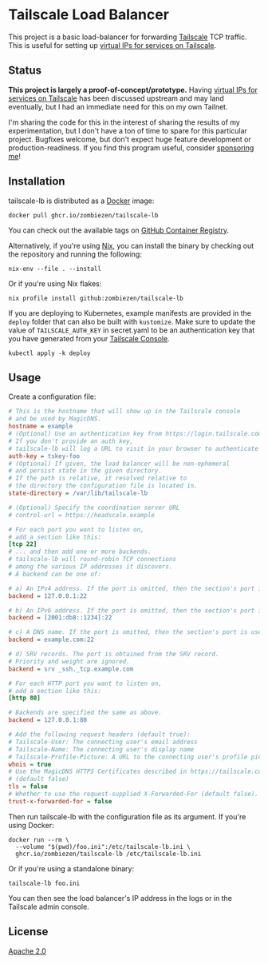 # Tailscale Load Balancer

This project is a basic load-balancer for forwarding [Tailscale][] TCP traffic.
This is useful for setting up [virtual IPs for services on Tailscale][].

[Tailscale]: https://tailscale.com/
[virtual IPs for services on Tailscale]: https://github.com/tailscale/tailscale/issues/465

## Status

**This project is largely a proof-of-concept/prototype.**
Having [virtual IPs for services on Tailscale][] has been discussed upstream
and may land eventually,
but I had an immediate need for this on my own Tailnet.

I'm sharing the code for this in the interest of
sharing the results of my experimentation,
but I don't have a ton of time to spare for this particular project.
Bugfixes welcome, but don't expect huge feature development or production-readiness.
If you find this program useful, consider [sponsoring me][]!

[sponsoring me]: https://github.com/sponsors/zombiezen

## Installation

tailscale-lb is distributed as a [Docker][] image:

```shell
docker pull ghcr.io/zombiezen/tailscale-lb
```

You can check out the available tags on [GitHub Container Registry][].

Alternatively, if you're using [Nix][], you can install the binary
by checking out the repository and running the following:

```shell
nix-env --file . --install
```

Or if you're using Nix flakes:

```shell
nix profile install github:zombiezen/tailscale-lb
```

If you are deploying to Kubernetes, example manifests are provided in the `deploy` folder that can also be built with `kustomize`. Make sure to update the value of `TAILSCALE_AUTH_KEY` in secret.yaml to be an authentication key that you have generated from your [Tailscale Console][].

```shell
kubectl apply -k deploy
```

[Tailscale Console]: https://login.tailscale.com/admin/settings/keys
[Docker]: https://www.docker.com/
[GitHub Container Registry]: https://github.com/zombiezen/tailscale-lb/pkgs/container/tailscale-lb
[Nix]: https://nixos.org/

## Usage

Create a configuration file:

```ini
# This is the hostname that will show up in the Tailscale console
# and be used by MagicDNS.
hostname = example
# (Optional) Use an authentication key from https://login.tailscale.com/admin/settings/keys
# If you don't provide an auth key,
# tailscale-lb will log a URL to visit in your browser to authenticate it.
auth-key = tskey-foo
# (Optional) If given, the load balancer will be non-ephemeral
# and persist state in the given directory.
# If the path is relative, it resolved relative to
# the directory the configuration file is located in.
state-directory = /var/lib/tailscale-lb

# (Optional) Specify the coordination server URL
# control-url = https://headscale.example

# For each port you want to listen on,
# add a section like this:
[tcp 22]
# ... and then add one or more backends.
# tailscale-lb will round-robin TCP connections
# among the various IP addresses it discovers.
# A backend can be one of:

# a) An IPv4 address. If the port is omitted, then the section's port is used.
backend = 127.0.0.1:22

# b) An IPv6 address. If the port is omitted, then the section's port is used.
backend = [2001:db8::1234]:22

# c) A DNS name. If the port is omitted, then the section's port is used.
backend = example.com:22

# d) SRV records. The port is obtained from the SRV record.
# Priority and weight are ignored.
backend = srv _ssh._tcp.example.com

# For each HTTP port you want to listen on,
# add a section like this:
[http 80]

# Backends are specified the same as above.
backend = 127.0.0.1:80

# Add the following request headers (default true):
# Tailscale-User: The connecting user's email address
# Tailscale-Name: The connecting user's display name
# Tailscale-Profile-Picture: A URL to the connecting user's profile picture
whois = true
# Use the MagicDNS HTTPS Certificates described in https://tailscale.com/kb/1153/enabling-https/
# (default false)
tls = false
# Whether to use the request-supplied X-Forwarded-For (default false).
trust-x-forwarded-for = false
```

Then run tailscale-lb with the configuration file as its argument.
If you're using Docker:

```shell
docker run --rm \
  --volume "$(pwd)/foo.ini":/etc/tailscale-lb.ini \
  ghcr.io/zombiezen/tailscale-lb /etc/tailscale-lb.ini
```

Or if you're using a standalone binary:

```shell
tailscale-lb foo.ini
```

You can then see the load balancer's IP address in the logs
or in the Tailscale admin console.

## License

[Apache 2.0](LICENSE)

